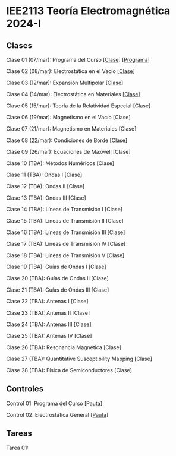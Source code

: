 # IEE2113 Teoría Electromagnética 2024-I

## Clases
Clase 01 (07/mar): Programa del Curso 
[[Clase](https://github.com/jisilva8/IEE2113_2024_01/blob/main/Clases/Clase01-Programa.pdf)]
[[Programa](https://github.com/jisilva8/IEE2113_2024_01/blob/main/Administrativo/programa_curso_v1.pdf)]

Clase 02 (08/mar): Electrostática en el Vacío 
[[Clase](https://github.com/jisilva8/IEE2113_2024_01/blob/main/Clases/Clase02-ElectroEnVacio.pdf)]

Clase 03 (12/mar): Expansión Multipolar 
[[Clase](https://github.com/jisilva8/IEE2113_2024_01/blob/main/Clases/Clase03-ExpansionMultipolar.pdf)]

Clase 04 (14/mar): Electrostática en Materiales 
[[Clase](https://github.com/jisilva8/IEE2113_2024_01/blob/main/Clases/Clase04-ElectroEnMateriales.pdf)]

Clase 05 (15/mar): Teoría de la Relatividad Especial [Clase]

Clase 06 (19/mar): Magnetismo en el Vacío [Clase]

Clase 07 (21/mar): Magnetismo en Materiales [Clase]

Clase 08 (22/mar): Condiciones de Borde [Clase]

Clase 09 (26/mar): Ecuaciones de Maxwell [Clase]

Clase 10 (TBA): Métodos Numéricos [Clase]

Clase 11 (TBA): Ondas I [Clase]

Clase 12 (TBA): Ondas II [Clase]

Clase 13 (TBA): Ondas III [Clase]

Clase 14 (TBA): Líneas de Transmisión I [Clase]

Clase 15 (TBA): Líneas de Transmisión II [Clase]

Clase 16 (TBA): Líneas de Transmisión III [Clase]

Clase 17 (TBA): Líneas de Transmisión IV [Clase]

Clase 18 (TBA): Líneas de Transmisión V [Clase]

Clase 19 (TBA): Guías de Ondas I [Clase]

Clase 20 (TBA): Guías de Ondas II [Clase]

Clase 21 (TBA): Guías de Ondas III [Clase]

Clase 22 (TBA): Antenas I [Clase]

Clase 23 (TBA): Antenas II [Clase]

Clase 24 (TBA): Antenas III [Clase]

Clase 25 (TBA): Antenas IV [Clase]

Clase 26 (TBA): Resonancia Magnética [Clase]

Clase 27 (TBA): Quantitative Susceptibility Mapping [Clase]

Clase 28 (TBA): Física de Semiconductores [Clase]


## Controles
Control 01: Programa del Curso 
[[Pauta](https://github.com/jisilva8/IEE2113_2024_01/blob/main/Controles/control_01_pauta.pdf)]

Control 02: Electrostática General
[[Pauta](https://www.youtube.com/watch?v=dQw4w9WgXcQ)]

## Tareas
Tarea 01: 
